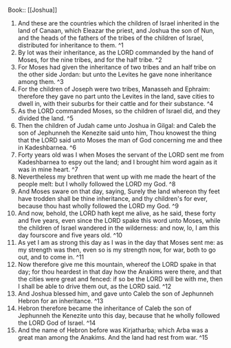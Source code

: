  Book:: [[Joshua]]
 1. And these are the countries which the children of Israel inherited in the land of Canaan, which Eleazar the priest, and Joshua the son of Nun, and the heads of the fathers of the tribes of the children of Israel, distributed for inheritance to them. ^1
 2. By lot was their inheritance, as the LORD commanded by the hand of Moses, for the nine tribes, and for the half tribe. ^2
 3. For Moses had given the inheritance of two tribes and an half tribe on the other side Jordan: but unto the Levites he gave none inheritance among them. ^3
 4. For the children of Joseph were two tribes, Manasseh and Ephraim: therefore they gave no part unto the Levites in the land, save cities to dwell in, with their suburbs for their cattle and for their substance. ^4
 5. As the LORD commanded Moses, so the children of Israel did, and they divided the land. ^5
 6. Then the children of Judah came unto Joshua in Gilgal: and Caleb the son of Jephunneh the Kenezite said unto him, Thou knowest the thing that the LORD said unto Moses the man of God concerning me and thee in Kadeshbarnea. ^6
 7. Forty years old was I when Moses the servant of the LORD sent me from Kadeshbarnea to espy out the land; and I brought him word again as it was in mine heart. ^7
 8. Nevertheless my brethren that went up with me made the heart of the people melt: but I wholly followed the LORD my God. ^8
 9. And Moses sware on that day, saying, Surely the land whereon thy feet have trodden shall be thine inheritance, and thy children's for ever, because thou hast wholly followed the LORD my God. ^9
 10. And now, behold, the LORD hath kept me alive, as he said, these forty and five years, even since the LORD spake this word unto Moses, while the children of Israel wandered in the wilderness: and now, lo, I am this day fourscore and five years old. ^10
 11. As yet I am as strong this day as I was in the day that Moses sent me: as my strength was then, even so is my strength now, for war, both to go out, and to come in. ^11
 12. Now therefore give me this mountain, whereof the LORD spake in that day; for thou heardest in that day how the Anakims were there, and that the cities were great and fenced: if so be the LORD will be with me, then I shall be able to drive them out, as the LORD said. ^12
 13. And Joshua blessed him, and gave unto Caleb the son of Jephunneh Hebron for an inheritance. ^13
 14. Hebron therefore became the inheritance of Caleb the son of Jephunneh the Kenezite unto this day, because that he wholly followed the LORD God of Israel. ^14
 15. And the name of Hebron before was Kirjatharba; which Arba was a great man among the Anakims. And the land had rest from war. ^15
